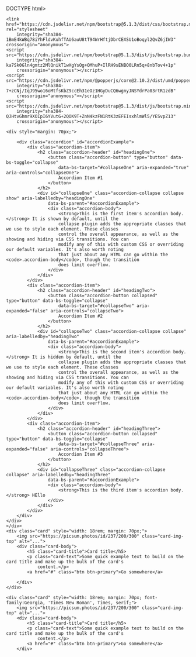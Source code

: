 DOCTYPE html>
<html lang="en">
<head>
    <meta charset="UTF-8">
    <meta http-equiv="X-UA-Compatible" content="IE=edge">
    <meta name="viewport" content="width=device-width, initial-scale=1.0">
    <title>Document</title>

    <link href="https://cdn.jsdelivr.net/npm/bootstrap@5.1.3/dist/css/bootstrap.min.css" rel="stylesheet"
        integrity="sha384-1BmE4kWBq78iYhFldvKuhfTAU6auU8tT94WrHftjDbrCEXSU1oBoqyl2QvZ6jIW3" crossorigin="anonymous">
    <script src="https://cdn.jsdelivr.net/npm/bootstrap@5.1.3/dist/js/bootstrap.bundle.min.js"
        integrity="sha384-ka7Sk0Gln4gmtz2MlQnikT1wXgYsOg+OMhuP+IlRH9sENBO0LRn5q+8nbTov4+1p"
        crossorigin="anonymous"></script>
    <script src="https://cdn.jsdelivr.net/npm/@popperjs/core@2.10.2/dist/umd/popper.min.js"
        integrity="sha384-7+zCNj/IqJ95wo16oMtfsKbZ9ccEh31eOz1HGyDuCQ6wgnyJNSYdrPa03rtR1zdB"
        crossorigin="anonymous"></script>
    <script src="https://cdn.jsdelivr.net/npm/bootstrap@5.1.3/dist/js/bootstrap.min.js"
        integrity="sha384-QJHtvGhmr9XOIpI6YVutG+2QOK9T+ZnN4kzFN1RtK3zEFEIsxhlmWl5/YESvpZ13"
        crossorigin="anonymous"></script>

</head>

<body>
    
    <div style="margin: 70px;">

        <div class="accordion" id="accordionExample">
            <div class="accordion-item">
                <h2 class="accordion-header" id="headingOne">
                    <button class="accordion-button" type="button" data-bs-toggle="collapse"
                        data-bs-target="#collapseOne" aria-expanded="true" aria-controls="collapseOne">
                        Accordion Item #1
                    </button>
                </h2>
                <div id="collapseOne" class="accordion-collapse collapse show" aria-labelledby="headingOne"
                    data-bs-parent="#accordionExample">
                    <div class="accordion-body">
                        <strong>This is the first item's accordion body.</strong> It is shown by default, until the
                        collapse plugin adds the appropriate classes that we use to style each element. These classes
                        control the overall appearance, as well as the showing and hiding via CSS transitions. You can
                        modify any of this with custom CSS or overriding our default variables. It's also worth noting
                        that just about any HTML can go within the <code>.accordion-body</code>, though the transition
                        does limit overflow.
                    </div>
                </div>
            </div>
            <div class="accordion-item">
                <h2 class="accordion-header" id="headingTwo">
                    <button class="accordion-button collapsed" type="button" data-bs-toggle="collapse"
                        data-bs-target="#collapseTwo" aria-expanded="false" aria-controls="collapseTwo">
                        Accordion Item #2
                    </button>
                </h2>
                <div id="collapseTwo" class="accordion-collapse collapse" aria-labelledby="headingTwo"
                    data-bs-parent="#accordionExample">
                    <div class="accordion-body">
                        <strong>This is the second item's accordion body.</strong> It is hidden by default, until the
                        collapse plugin adds the appropriate classes that we use to style each element. These classes
                        control the overall appearance, as well as the showing and hiding via CSS transitions. You can
                        modify any of this with custom CSS or overriding our default variables. It's also worth noting
                        that just about any HTML can go within the <code>.accordion-body</code>, though the transition
                        does limit overflow.
                    </div>
                </div>
            </div>
            <div class="accordion-item">
                <h2 class="accordion-header" id="headingThree">
                    <button class="accordion-button collapsed" type="button" data-bs-toggle="collapse"
                        data-bs-target="#collapseThree" aria-expanded="false" aria-controls="collapseThree">
                        Accordion Item #3
                    </button>
                </h2>
                <div id="collapseThree" class="accordion-collapse collapse" aria-labelledby="headingThree"
                    data-bs-parent="#accordionExample">
                    <div class="accordion-body">
                        <strong>This is the third item's accordion body.</strong> HEllo
                    </div>
                </div>
            </div>
        </div>
    </div>
    </div>
    <div class="card" style="width: 18rem; margin: 70px;">
        <img src="https://picsum.photos/id/237/200/300" class="card-img-top" alt="...">
        <div class="card-body">
            <h5 class="card-title">Card title</h5>
            <p class="card-text">Some quick example text to build on the card title and make up the bulk of the card's
                content.</p>
            <a href="#" class="btn btn-primary">Go somewhere</a>

        </div>
    </div>

    <div class="card" style="width: 18rem; margin: 70px; font-family:Georgia, 'Times New Roman', Times, serif;">
        <img src="https://picsum.photos/id/237/200/300" class="card-img-top" alt="...">
        <div class="card-body">
            <h5 class="card-title">Card title</h5>
            <p class="card-text">Some quick example text to build on the card title and make up the bulk of the card's
                content.</p>
            <a href="#" class="btn btn-primary">Go somewhere</a>
        </div>
        


</body>
</html>
